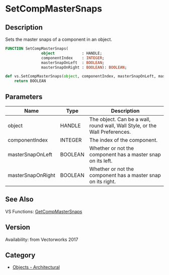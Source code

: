 # SetCompMasterSnaps

## Description
Sets the master snaps of a component in an object.

```pascal
FUNCTION SetCompMasterSnaps(
				object            : HANDLE;
				componentIndex    : INTEGER;
				masterSnapOnLeft  : BOOLEAN;
				masterSnapOnRight : BOOLEAN): BOOLEAN;
```

```python
def vs.SetCompMasterSnaps(object, componentIndex, masterSnapOnLeft, masterSnapOnRight):
    return BOOLEAN
```

## Parameters
|Name|Type|Description|
|---|---|---|
|object|HANDLE|The object. Can be a wall, round wall, Wall Style, or the Wall Preferences.|
|componentIndex|INTEGER|The index of the component.|
|masterSnapOnLeft|BOOLEAN|Whether or not the component has a master snap on its left.|
|masterSnapOnRight|BOOLEAN|Whether or not the component has a master snap on its right.|

## See Also
VS Functions:
[GetCompMasterSnaps](GetCompMasterSnaps.md)

## Version
Availability: from Vectorworks 2017

## Category
* [Objects - Architectural](../Categories/Objects%20-%20Architectural.md)
